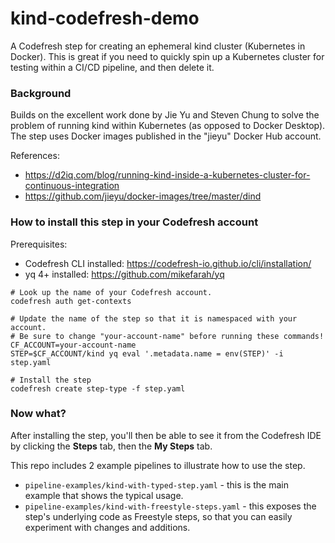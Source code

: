 # kind-codefresh-demo

A Codefresh step for creating an ephemeral kind cluster (Kubernetes in Docker). This is great if you need to quickly spin up a Kubernetes cluster for testing within a CI/CD pipeline, and then delete it.

### Background

Builds on the excellent work done by Jie Yu and Steven Chung to solve the problem of running kind within Kubernetes (as opposed to Docker Desktop). The step uses Docker images published in the "jieyu" Docker Hub account.

References:
- https://d2iq.com/blog/running-kind-inside-a-kubernetes-cluster-for-continuous-integration
- https://github.com/jieyu/docker-images/tree/master/dind

### How to install this step in your Codefresh account

Prerequisites:
- Codefresh CLI installed: https://codefresh-io.github.io/cli/installation/
- yq 4+ installed: https://github.com/mikefarah/yq

```
# Look up the name of your Codefresh account.
codefresh auth get-contexts

# Update the name of the step so that it is namespaced with your account.
# Be sure to change "your-account-name" before running these commands!
CF_ACCOUNT=your-account-name
STEP=$CF_ACCOUNT/kind yq eval '.metadata.name = env(STEP)' -i step.yaml

# Install the step
codefresh create step-type -f step.yaml
```

### Now what?

After installing the step, you'll then be able to see it from the Codefresh IDE by clicking the **Steps** tab, then the **My Steps** tab.

This repo includes 2 example pipelines to illustrate how to use the step.
- `pipeline-examples/kind-with-typed-step.yaml` - this is the main example that shows the typical usage.
- `pipeline-examples/kind-with-freestyle-steps.yaml` - this exposes the step's underlying code as Freestyle steps, so that you can easily experiment with changes and additions.